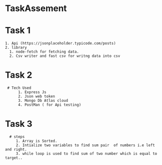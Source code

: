 # TaskAssement
 # Task 1 
    1. Api (https://jsonplaceholder.typicode.com/posts)
    2. library
      1. node-fetch for fetching data.
      2. Csv writer and fast csv for writng data into csv
      
 # Task 2
     # Tech Used
          1. Express Js
          2. Json web token 
          3. Mongo Db Atlas cloud
          4. PostMan ( for Api testing)
          
 # Task 3
      # steps
         1. Array is Sorted.
         2. Intialize two variables to find sum pair  of numbers i.e left and right.
         3. while loop is used to find sum of two number which is equal to target..
